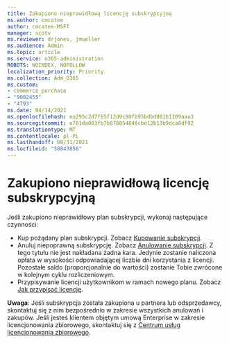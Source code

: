```yaml
---
title: Zakupiono nieprawidłową licencję subskrypcyjną
ms.author: cmcatee
author: cmcatee-MSFT
manager: scotv
ms.reviewer: drjones, jmueller
ms.audience: Admin
ms.topic: article
ms.service: o365-administration
ROBOTS: NOINDEX, NOFOLLOW
localization_priority: Priority
ms.collection: Adm_O365
ms.custom:
- commerce_purchase
- "9002455"
- "4793"
ms.date: 04/14/2021
ms.openlocfilehash: ea295c2d7f65f12d9c80fb95bdbd081b1109aaa3
ms.sourcegitcommit: e781da003fb7b878854846cbe12b13b9dca8df92
ms.translationtype: MT
ms.contentlocale: pl-PL
ms.lasthandoff: 08/31/2021
ms.locfileid: "58843856"
---
```

# <a name="purchased-wrong-subscription-license"></a>Zakupiono nieprawidłową licencję subskrypcyjną

Jeśli zakupiono nieprawidłowy plan subskrypcji, wykonaj następujące czynności:

- Kup pożądany plan subskrypcji. Zobacz [Kupowanie subskrypcji](https://docs.microsoft.com/alchemyinsights/buy-a-subscription-to-office-365-for-business).
- Anuluj niepoprawną subskrypcję. Zobacz [Anulowanie subskrypcji](https://docs.microsoft.com/alchemyinsights/canceling-your-office-365-subscription).
Z tego tytułu nie jest nakładana żadna kara. Jedynie zostanie naliczona opłata w wysokości odpowiadającej liczbie dni korzystania z licencji. Pozostałe saldo (proporcjonalnie do wartości) zostanie Tobie zwrócone w kolejnym cyklu rozliczeniowym.
- Przypisywanie licencji użytkownikom w ramach nowego planu. Zobacz [Jak przypisać licencję](https://docs.microsoft.com/alchemyinsights/how-to-assign-a-license-to-a-user).

**Uwaga**: Jeśli subskrypcja została zakupiona u partnera lub odsprzedawcy, skontaktuj się z nim bezpośrednio w zakresie wszystkich anulowań i zakupów. Jeśli jesteś klientem objętym umową Enterprise w zakresie licencjonowania zbiorowego, skontaktuj się z [Centrum usług licencjonowania zbiorowego](https://support.microsoft.com/help/4471406/how-to-contact-the-microsoft-volume-licensing-service-center).
